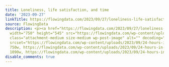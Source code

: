 ```yaml
---
title: Loneliness, life satisfaction, and time
date: '2023-09-27'
linkTitle: https://flowingdata.com/2023/09/27/loneliness-life-satisfaction-and-time/
source: FlowingData
description: <p><a href="https://flowingdata.com/2023/09/27/loneliness-life-satisfaction-and-time/"><img
  width="750" height="545" src="https://flowingdata.com/wp-content/uploads/2023/09/24-hours-in-an-invisible-epidemic-750x545.png"
  class="attachment-medium size-medium wp-post-image" alt="" decoding="async" fetchpriority="high"
  srcset="https://flowingdata.com/wp-content/uploads/2023/09/24-hours-in-an-invisible-epidemic-750x545.png
  750w, https://flowingdata.com/wp-content/uploads/2023/09/24-hours-in-an-invisible-epidemic-1090x791.png
  1090w, https://flowingdata.com/wp-content/uploads/2023/09/24-hours-in-an-i ...
disable_comments: true
---
```

<p><a href="https://flowingdata.com/2023/09/27/loneliness-life-satisfaction-and-time/"><img width="750" height="545" src="https://flowingdata.com/wp-content/uploads/2023/09/24-hours-in-an-invisible-epidemic-750x545.png" class="attachment-medium size-medium wp-post-image" alt="" decoding="async" fetchpriority="high" srcset="https://flowingdata.com/wp-content/uploads/2023/09/24-hours-in-an-invisible-epidemic-750x545.png 750w, https://flowingdata.com/wp-content/uploads/2023/09/24-hours-in-an-invisible-epidemic-1090x791.png 1090w, https://flowingdata.com/wp-content/uploads/2023/09/24-hours-in-an-i ...